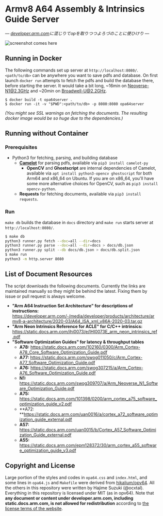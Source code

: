
# Armv8 A64 Assembly & Intrinsics Guide Server

*— [developer.arm.com](developer.arm.com)に混じりてopを取りつつよろづのことに使ひけり —*

![screenshot comes here](/Users/suzukihajime/docs/src/opa64/screenshot.png)

## Running in Docker

The following commands set up server at `http://localhost:8080/`.  `<path/to/db>` can be anywhere you want to save pdfs and database. On first launch `docker run` attempts to fetch the pdfs and build the database there, before starting the server. It would take a bit long, ~16min on Neoverse-N1@2.3GHz and ~20min on Broadwell-U@2.2GHz.

```
$ docker build -t opa64server .
$ docker run -it -v "$PWD":<path/to/db> -p 8080:8080 opa64server
```

*(You might see SSL warnings on fetching the documents. The resulting docker image would be so huge due to the dependencies.)*

## Running without Container

### Prerequisites

* Python3 for fetching, parsing, and building database
  * **[Camelot](https://github.com/camelot-dev/camelot)** for parsing pdfs, available via `pip3 install camelot-py`
    * **OpenCV** and **Ghostscript** are internal dependencies of Camelot, available via `apt install python3-opencv ghostscript` for both Arm64 and x86\_64 on Ubuntu. If you are on x86\_64, you'll have some more alternative choices for OpenCV, such as `pip3 install opencv-python`.
  * **Requests** for fetching documents, available via `pip3 install requests`.

### Run

`make db` builds the database in `docs` directory and `make run` starts server at `http://localhost:8080/`.

```bash
$ make db
python3 runner.py fetch --doc=all --dir=docs
python3 runner.py parse --doc=all --dir=docs > docs/db.json
python3 runner.py split --db docs/db.json > docs/db.split.json
$ make run
python3 -m http.server 8080
```

## List of Document Resources

The script downloads the following documents. Currently the links are maintained manually so they might be behind the latest. Fixing them by issue or pull request is always welcome.

* **"Arm A64 Instruction Set Architecture" for descriptions of instructions:** https://developer.arm.com/-/media/developer/products/architecture/armv8-a-architecture/2020-03/A64_ISA_xml_v86A-2020-03.tar.gz
* **"Arm Neon Intrinsics Reference for ACLE" for C/C++ intrinsics:** https://static.docs.arm.com/ihi0073/e/IHI0073E_arm_neon_intrinsics_ref.pdf
* **"Software Optimization Guides" for latency & throughput tables**
  * **A78:** https://static.docs.arm.com/102160/0300/Arm_Cortex-A78_Core_Software_Optimization_Guide.pdf
  * **A77:** https://static.docs.arm.com/swog011050/c/Arm_Cortex-A77_Software_Optimization_Guide.pdf
  * **A76:** https://static.docs.arm.com/swog307215/a/Arm_Cortex-A76_Software_Optimization_Guide.pdf
  * **N1:** https://static.docs.arm.com/swog309707/a/Arm_Neoverse_N1_Software_Optimization_Guide.pdf
  * **A75:** https://static.docs.arm.com/101398/0200/arm_cortex_a75_software_optimization_guide_v2.pdf
  * **A72: **https://static.docs.arm.com/uan0016/a/cortex_a72_software_optimization_guide_external.pdf
  * **A57:** https://static.docs.arm.com/uan0015/b/Cortex_A57_Software_Optimization_Guide_external.pdf
  * **A55:** https://static.docs.arm.com/epm128372/30/arm_cortex_a55_software_optimization_guide_v3.pdf

## Copyright and License

Large portion of the styles and codes in `opa64.css` and `index.html`, and some lines in `opa64.js` and `Makefile` were derived from [hikalium/opv64](https://github.com/hikalium/opv64). All the others in this repository were written by Hajime Suzuki (@ocxtal). Everything in this repository is licensed under MIT (as in opv64). Note that **any document or content under developer.arm.com, including static.docs.arm.com, is not allowed for redistribution** according to [the license terms of the website](https://www.arm.com/en/company/policies/terms-and-conditions#our-content).

